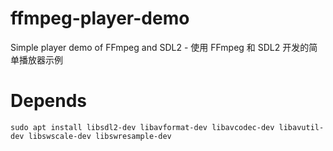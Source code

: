 # ffmpeg-player-demo
Simple player demo of FFmpeg and SDL2 - 使用 FFmpeg 和 SDL2 开发的简单播放器示例

# Depends

```
sudo apt install libsdl2-dev libavformat-dev libavcodec-dev libavutil-dev libswscale-dev libswresample-dev
```